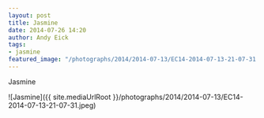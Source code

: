 ```yaml
---
layout: post
title: Jasmine
date: 2014-07-26 14:20
author: Andy Eick
tags: 
- jasmine
featured_image: "/photographs/2014/2014-07-13/EC14-2014-07-13-21-07-31.jpeg"
---
```

Jasmine

![Jasmine]({{ site.mediaUrlRoot }}/photographs/2014/2014-07-13/EC14-2014-07-13-21-07-31.jpeg)

